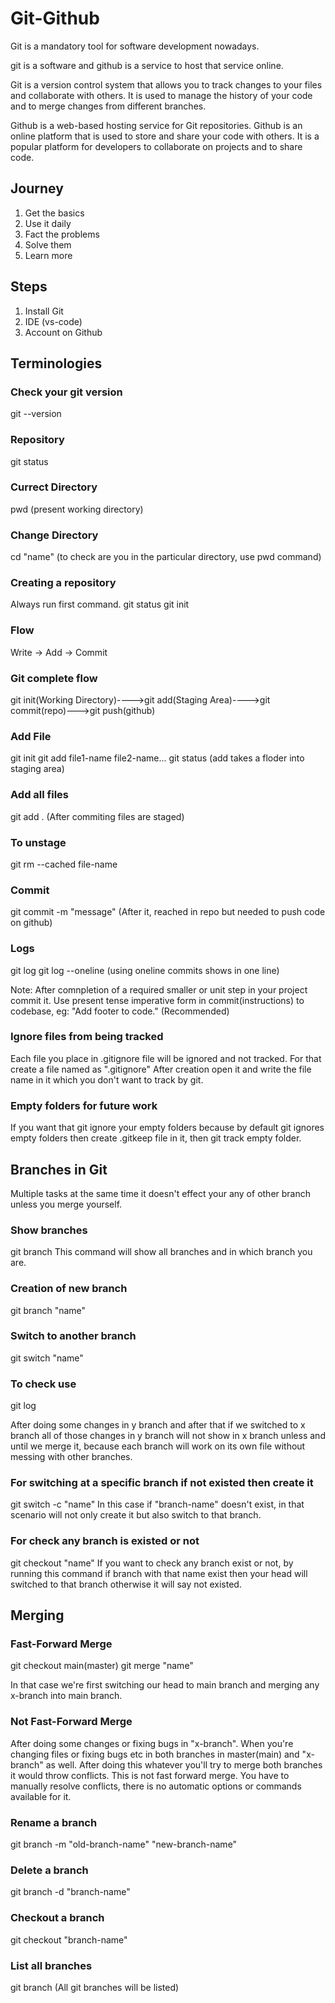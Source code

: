 # Git-Github

Git is a mandatory tool for software development nowadays.

git is a software and github is a service to host that service online.

Git is a version control system that allows you to track changes to your files and collaborate with others. It is used to manage the history of your code and to merge changes from different branches.

Github is a web-based hosting service for Git repositories. Github is an online platform that is used to store and share your code with others. It is a popular platform for developers to collaborate on projects and to share code.

## Journey

1) Get the basics
2) Use it daily
3) Fact the problems
4) Solve them
5) Learn more

## Steps

1) Install Git
2) IDE (vs-code)
3) Account on Github

## Terminologies

### Check your git version

git --version

### Repository

git status

### Currect Directory

pwd (present working directory)

### Change Directory

cd "name"
(to check are you in the particular directory, use pwd command)

### Creating a repository

Always run first command.
git status
git init

### Flow

Write -> Add -> Commit

### Git complete flow

git init(Working Directory)---->git add(Staging Area)---->git commit(repo)--->git push(github)

### Add File

git init
git add file1-name file2-name...
git status
(add takes a floder into staging area)

### Add all files

git add .
(After commiting files are staged)

### To unstage

git rm --cached file-name

### Commit

git commit -m "message"
(After it, reached in repo but needed to push code on github)

### Logs

git log
git log --oneline
(using oneline commits shows in one line)

Note: After comnpletion of a required smaller or unit step in your project commit it.
Use present tense imperative form in commit(instructions) to codebase, eg: "Add footer to code." (Recommended)

### Ignore files from being tracked

Each file you place in .gitignore file will be ignored and not tracked.
For that create a file named as ".gitignore"
After creation open it and write the file name in it which you don't want to track by git.

### Empty folders for future work

If you want that git ignore your empty folders because by default git ignores empty folders then create .gitkeep file in it, then git track empty folder.

## Branches in Git

Multiple tasks at the same time it doesn't effect your any of other branch unless you merge yourself.

### Show branches

git branch
This command will show all branches and in which branch you are.

### Creation of new branch

git branch "name"

### Switch to another branch

git switch "name"

### To check use

git log

After doing some changes in y branch and after that if we switched to x branch all of those changes in y branch will not show in x branch unless and until we merge it, because each branch will work on its own file without messing with other branches.

### For switching at a specific branch if not existed then create it

git switch -c "name"
In this case if "branch-name" doesn't exist, in that scenario will not only create it but also switch to that branch.

### For check any branch is existed or not

git checkout "name"
If you want to check any branch exist or not, by running this command if branch with that name exist then your head will switched to that branch otherwise it will say not existed.

## Merging

### Fast-Forward Merge

git checkout main(master)
git merge "name"

In that case we're first switching our head to main branch and merging any x-branch into main branch.

### Not Fast-Forward Merge

After doing some changes or fixing bugs in "x-branch".
When you're changing files or fixing bugs etc in both branches in master(main) and "x-branch" as well. After doing this whatever you'll try to merge both branches it would throw conflicts. This is not fast forward merge.
You have to manually resolve conflicts, there is no automatic options or commands available for it.

### Rename a branch

git branch -m "old-branch-name" "new-branch-name"

### Delete a branch

git branch -d "branch-name"

### Checkout a branch

git checkout "branch-name"

### List all branches

git branch
(All git branches will be listed)
